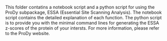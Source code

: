This folder contatins a notebook script and a python script for using the ProDy subpackage, ESSA (Essential Site Scanning Analysis). The notebook script contains the detailed explanation of each function. The python script is to provide you with the minimal command lines for generating the ESSA z-scores of the protein of your intersts. For more information, please refer to the ProDy website.
